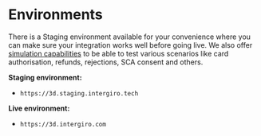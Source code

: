 # Environments

There is a Staging environment available for your convenience where you can make sure your integration works well before going live. We also offer [simulation capabilities](/3d/simulation) to be able to test various scenarios like card authorisation, refunds, rejections, SCA consent and others.

**Staging environment:**
 - `https://3d.staging.intergiro.tech`

**Live environment:**
 - `https://3d.intergiro.com`
